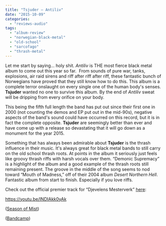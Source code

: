 ```yaml
---
title: "Tsjuder – Antiliv"
date: "2015-10-09"
categories: 
  - "reviews-audio"
tags: 
  - "album-review"
  - "norwegian-black-metal"
  - "old-school"
  - "sarcofago"
  - "thrash-metal"
---
```


Let me start by saying... holy shit. _Antiliv_ is THE most fierce black metal album to come out this year so far.  From sounds of pure war, tanks, explosions, air raid sirens and riff after riff after riff, these fantastic bunch of Norwegians have proved that they still know how to do this. This album is a complete terror onslaught on every single one of the human body's senses. **Tsjuder** wanted no one to survive this album. By the end of _Antiliv_ sweat will be dripping from every orifice on your body.

This being the fifth full length the band has put out since their first one in 2000 (not counting the demos and EP put out in the mid-90s), negative aspects of the band's sound could have occurred on this record, but it is in fact the complete opposite. **Tsjuder** are seemingly better than ever and have come up with a release so devastating that it will go down as a monument for the year 2015.

Something that has always been admirable about **Tsjuder** is the thrash influence in their music. It's always great for black metal bands to still carry on the old school thrash roots. At points in the album it seriously just feels like groovy thrash riffs with harsh vocals over them. “Demonic Supremacy” is a highlight of the album and a good example of the thrash roots still remaining present. The groove in the middle of the song seems to nod toward “Mouth of Madness,” off of their 2004 album _Desert Northern Hell_. Fantastic album from start to finish. Especially if you love riffs.

Check out the official premier track for “Djevelens Mesterverk” [here](https://www.youtube.com/watch?v=lNDIAkk0yAk):

https://youtu.be/lNDIAkk0yAk

([Season of Mist](http://www.season-of-mist.com/))

([Bandcamp](https://tsjuder.bandcamp.com/album/antiliv))
